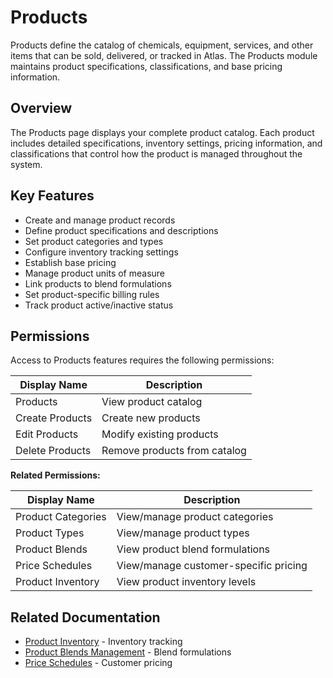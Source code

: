 # Products

Products define the catalog of chemicals, equipment, services, and other items that can be sold, delivered, or tracked in Atlas. The Products module maintains product specifications, classifications, and base pricing information.

## Overview

The Products page displays your complete product catalog. Each product includes detailed specifications, inventory settings, pricing information, and classifications that control how the product is managed throughout the system.

## Key Features

* Create and manage product records
* Define product specifications and descriptions
* Set product categories and types
* Configure inventory tracking settings
* Establish base pricing
* Manage product units of measure
* Link products to blend formulations
* Set product-specific billing rules
* Track product active/inactive status

## Permissions

Access to Products features requires the following permissions:

| Display Name | Description |
|--------------|-------------|
| Products | View product catalog |
| Create Products | Create new products |
| Edit Products | Modify existing products |
| Delete Products | Remove products from catalog |

**Related Permissions:**

| Display Name | Description |
|--------------|-------------|
| Product Categories | View/manage product categories |
| Product Types | View/manage product types |
| Product Blends | View product blend formulations |
| Price Schedules | View/manage customer-specific pricing |
| Product Inventory | View product inventory levels |

## Related Documentation

* [Product Inventory](ProductInventory.md) - Inventory tracking
* [Product Blends Management](../Blends/Index.md) - Blend formulations
* [Price Schedules](PriceSchedules.md) - Customer pricing

